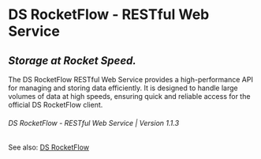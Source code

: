 # DS RocketFlow - RESTful Web Service

## _Storage at Rocket Speed._

The DS RocketFlow RESTful Web Service provides a high-performance API for managing and storing data efficiently. It is designed to handle large volumes of data at high speeds, ensuring quick and reliable access for the official DS RocketFlow client.

###### DS RocketFlow - RESTful Web Service | Version 1.1.3

See also: [DS RocketFlow](https://github.com/dsvillalobos/ds-rocketflow)
